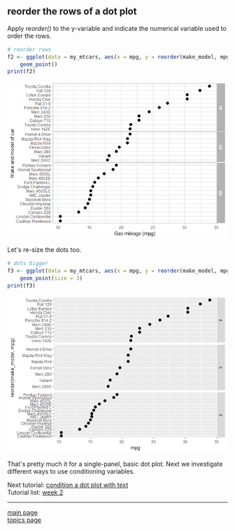 
reorder the rows of a dot plot
------------------------------

Apply *reorder()* to the y-variable and indicate the numerical variable used to order the rows.

``` r
# reorder rows
f2 <- ggplot(data = my_mtcars, aes(x = mpg, y = reorder(make_model, mpg))) +
    geom_point()
print(f2)
```

![](tut-07-images/unnamed-chunk-3-1.png)

Let's re-size the dots too.

``` r
# dots bigger
f3 <- ggplot(data = my_mtcars, aes(x = mpg, y = reorder(make_model, mpg))) +
    geom_point(size = 3)
print(f3)
```

![](tut-07-images/unnamed-chunk-4-1.png)

That's pretty much it for a single-panel, basic dot plot. Next we investigate different ways to use conditioning variables.

Next tutorial: [condition a dot plot with text](tut-0704_condition-by-text.md)<br> Tutorial list: [week 2](week-02_assignments.md)

------------------------------------------------------------------------

[main page](../README.md)<br> [topics page](../README-by-topic.md)
